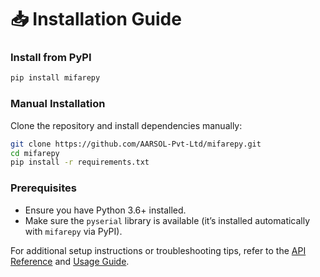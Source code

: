 # 📥 Installation Guide

### **Install from PyPI**
```sh
pip install mifarepy
```

### **Manual Installation**
Clone the repository and install dependencies manually:
```sh
git clone https://github.com/AARSOL-Pvt-Ltd/mifarepy.git
cd mifarepy
pip install -r requirements.txt
```

### **Prerequisites**
- Ensure you have Python 3.6+ installed.
- Make sure the `pyserial` library is available (it’s installed automatically with `mifarepy` via PyPI).

For additional setup instructions or troubleshooting tips, refer to the [API Reference](api.md) and [Usage Guide](usage.md).